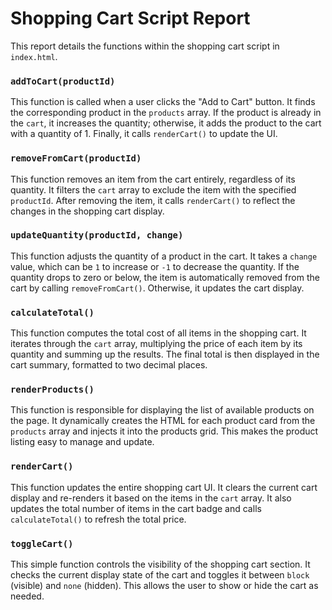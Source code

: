 # Shopping Cart Script Report

This report details the functions within the shopping cart script in `index.html`.

### `addToCart(productId)`

This function is called when a user clicks the "Add to Cart" button. It finds the corresponding product in the `products` array. If the product is already in the `cart`, it increases the quantity; otherwise, it adds the product to the cart with a quantity of 1. Finally, it calls `renderCart()` to update the UI.

### `removeFromCart(productId)`

This function removes an item from the cart entirely, regardless of its quantity. It filters the `cart` array to exclude the item with the specified `productId`. After removing the item, it calls `renderCart()` to reflect the changes in the shopping cart display.

### `updateQuantity(productId, change)`

This function adjusts the quantity of a product in the cart. It takes a `change` value, which can be `1` to increase or `-1` to decrease the quantity. If the quantity drops to zero or below, the item is automatically removed from the cart by calling `removeFromCart()`. Otherwise, it updates the cart display.

### `calculateTotal()`

This function computes the total cost of all items in the shopping cart. It iterates through the `cart` array, multiplying the price of each item by its quantity and summing up the results. The final total is then displayed in the cart summary, formatted to two decimal places.

### `renderProducts()`

This function is responsible for displaying the list of available products on the page. It dynamically creates the HTML for each product card from the `products` array and injects it into the products grid. This makes the product listing easy to manage and update.

### `renderCart()`

This function updates the entire shopping cart UI. It clears the current cart display and re-renders it based on the items in the `cart` array. It also updates the total number of items in the cart badge and calls `calculateTotal()` to refresh the total price.

### `toggleCart()`

This simple function controls the visibility of the shopping cart section. It checks the current display state of the cart and toggles it between `block` (visible) and `none` (hidden). This allows the user to show or hide the cart as needed.

